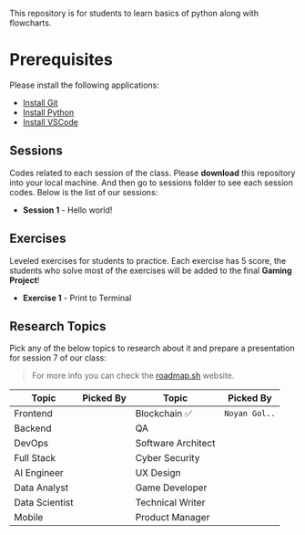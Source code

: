 This repository is for students to learn basics of python along with flowcharts.

# Prerequisites

Please install the following applications:

- [Install Git](https://git-scm.com/downloads)
- [Install Python](https://www.python.org/downloads/release/python-3130/)
- [Install VSCode](https://code.visualstudio.com/)

## Sessions

Codes related to each session of the class.
Please **download** this repository into your local machine.
And then go to sessions folder to see each session codes.
Below is the list of our sessions:

- **Session 1** - Hello world!

## Exercises

Leveled exercises for students to practice. Each exercise has 5 score, the students who solve most of the exercises will be added to the final **Gaming Project**!

- **Exercise 1** - Print to Terminal

## Research Topics

Pick any of the below topics to research about it and prepare a presentation for session 7 of our class:

> For more info you can check the [roadmap.sh](https://roadmap.sh) website.

| Topic          | Picked By | Topic              | Picked By     |
| -------------- | --------- | ------------------ | ------------- |
| Frontend       |           | Blockchain ✅      | `Noyan Gol..` |
| Backend        |           | QA                 |               |
| DevOps         |           | Software Architect |               |
| Full Stack     |           | Cyber Security     |               |
| AI Engineer    |           | UX Design          |               |
| Data Analyst   |           | Game Developer     |               |
| Data Scientist |           | Technical Writer   |               |
| Mobile         |           | Product Manager    |               |
